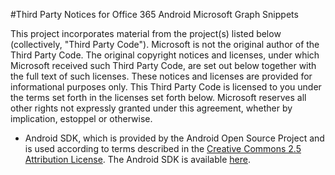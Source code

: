 #Third Party Notices for Office 365 Android Microsoft Graph Snippets

This project incorporates material from the project(s) listed below (collectively, "Third Party Code"). Microsoft is not the original author of the Third Party Code. The original copyright notices and licenses, under which Microsoft received such Third Party Code, are set out below together with the full text of such licenses. These notices and licenses are provided for informational purposes only. This Third Party Code is licensed to you under the terms set forth in the licenses set forth below. Microsoft reserves all other rights not expressly granted under this agreement, whether by implication, estoppel or otherwise. 

- Android SDK, which is provided by the Android Open Source Project and is used according to terms described in the [Creative Commons 2.5 Attribution License](http://creativecommons.org/licenses/by/2.5). The Android SDK is available [here](http://developer.android.com/sdk/index.html).
